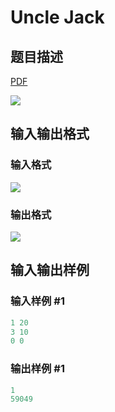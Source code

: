 # Uncle Jack

## 题目描述

[problemUrl]: https://uva.onlinejudge.org/index.php?option=com_onlinejudge&Itemid=8&category=23&page=show_problem&problem=2056

[PDF](https://uva.onlinejudge.org/external/111/p11115.pdf)

![](https://cdn.luogu.com.cn/upload/vjudge_pic/UVA11115/b9715e5ec04531d9a2315b3b46531463766a67d1.png)

## 输入输出格式

### 输入格式

![](https://cdn.luogu.com.cn/upload/vjudge_pic/UVA11115/79c85681c8b207d8058b33263e390206ec20ccf0.png)

### 输出格式

![](https://cdn.luogu.com.cn/upload/vjudge_pic/UVA11115/ae6e8df90c64cec8a3171e35d348f9abaa039b06.png)

## 输入输出样例

### 输入样例 #1

```cpp
1 20
3 10
0 0
```


### 输出样例 #1

```cpp
1
59049
```


